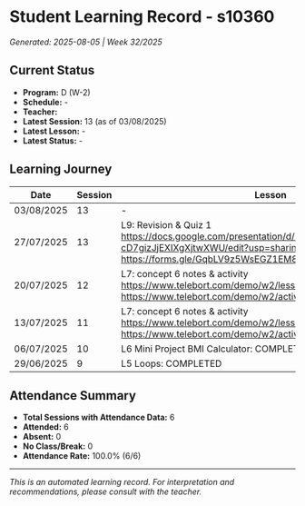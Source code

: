# Student Learning Record - s10360
*Generated: 2025-08-05 | Week 32/2025*

## Current Status
- **Program:** D (W-2)
- **Schedule:**  -
- **Teacher:** 
- **Latest Session:** 13 (as of 03/08/2025)
- **Latest Lesson:** -
- **Latest Status:** -

## Learning Journey
| Date | Session | Lesson | Attendance | Progress |
|------|---------|--------|------------|----------|
| 03/08/2025 | 13 | - | - | - |
| 27/07/2025 | 13 |  L9: Revision & Quiz 1 https://docs.google.com/presentation/d/1zKfCB5MyMlpGfrR1IuVXri-cD7gizJjEXIXgXjtwXWU/edit?usp=sharing https://forms.gle/GqbLV9z5WsEGZ1EM8  | Soumiya | Completed |
| 20/07/2025 | 12 | L7: concept 6 notes & activity https://www.telebort.com/demo/w2/lesson/6 https://www.telebort.com/demo/w2/activity/6  L10: Array Part 1 | Soumiya | In Progress |
| 13/07/2025 | 11 | L7: concept 6 notes & activity https://www.telebort.com/demo/w2/lesson/6 https://www.telebort.com/demo/w2/activity/6  | Soumiya | In Progress |
| 06/07/2025 | 10 | L6 Mini Project BMI Calculator: COMPLETED | Soumiya | Completed |
| 29/06/2025 | 9 | L5 Loops: COMPLETED | Soumiya | - |

## Attendance Summary
- **Total Sessions with Attendance Data:** 6
- **Attended:** 6
- **Absent:** 0
- **No Class/Break:** 0
- **Attendance Rate:** 100.0% (6/6)

---
*This is an automated learning record. For interpretation and recommendations, please consult with the teacher.*
